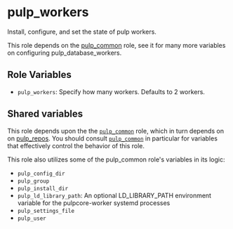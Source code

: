 pulp_workers
============

Install, configure, and set the state of pulp workers.

This role depends on the [pulp_common](../../roles/pulp_common) role, see it for many more variables on configuring pulp_database_workers.

Role Variables
--------------

* `pulp_workers`: Specify how many workers. Defaults to 2 workers.

Shared variables
----------------

This role depends upon the the [`pulp_common`](../helper_roles/pulp_common) role, which in turn depends on on [pulp_repos](../helper_roles/pulp_repos). You should consult [`pulp_common`](../helper_roles/pulp_common) in particular for variables that effectively control the behavior of this role.

This role also utilizes some of the pulp_common role's variables in its logic:

* `pulp_config_dir`
* `pulp_group`
* `pulp_install_dir`
* `pulp_ld_library_path`: An optional LD_LIBRARY_PATH environment variable for the pulpcore-worker systemd processes
* `pulp_settings_file`
* `pulp_user`
